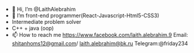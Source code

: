 - 👋 Hi, I’m @LaithAlebrahim
- 👀 I’m  front-end programmer(React-Javascript-Html5-CSS3)
- Intermediate problem solver
- C++ + java (oop)
- 📫 How to reach me
https://www.facebook.com/laith.alebrahim.9
Email: shitanhoms12@gmail.com/ laith.alebrahim@bk.ru
Telegram:@friday234

<!---
LaithAlebrahim/LaithAlebrahim is a ✨ special ✨ repository because its `README.md` (this file) appears on your GitHub profile.
You can click the Preview link to take a look at your changes.
--->
